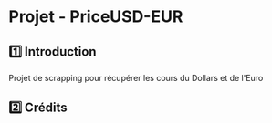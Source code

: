 # Projet - PriceUSD-EUR

## 1️⃣ Introduction

Projet de scrapping pour récupérer les cours du Dollars et de l'Euro

## 2️⃣ Crédits

